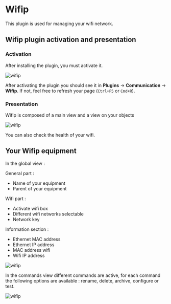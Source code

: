 # Wifip
This plugin is used for managing your wifi network.

## Wifip plugin activation and presentation
### Activation
After installing the plugin, you must activate it.

![wifip](/images/activation.png)

After activating the plugin you should see it in  **Plugins** → **Communication** → **Wifip**. If not, feel free to refresh your page (``Ctrl+F5`` or ``Cmd+R``).

### Presentation

Wifip is composed of a main view and a view on your objects

![wifip](/images/bases.png)

You can also check the health of your wifi.

## Your Wifip equipment

In the global view :

General part :

* Name of your equipment
* Parent of your equipment

Wifi part :

* Activate wifi box
* Different wifi networks selectable
* Network key

Information section :

* Ethernet MAC address
* Ethernet IP address
* MAC address wifi
* Wifi IP address

![wifip](/images/equipement.png)

In the commands view different commands are active, for each command the following options are available : rename, delete, archive, configure or test.

![wifip](/images/commande.png)

